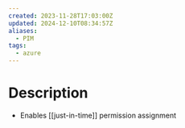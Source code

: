 ```yaml
---
created: 2023-11-28T17:03:00Z
updated: 2024-12-10T08:34:57Z
aliases:
  - PIM
tags:
  - azure
---
```

# Description
- Enables [[just-in-time]] permission assignment